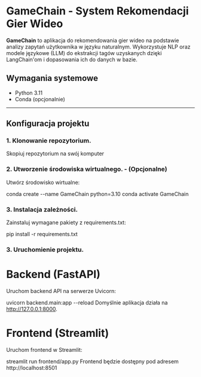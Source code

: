 # GameChain - System Rekomendacji Gier Wideo

**GameChain** to aplikacja do rekomendowania gier wideo na podstawie analizy zapytań użytkownika w języku naturalnym. Wykorzystuje NLP oraz modele językowe (LLM) do ekstrakcji tagów uzyskanych dzięki LangChain'om i dopasowania ich do danych w bazie. 

## Wymagania systemowe

- Python 3.11
- Conda (opcjonalnie)

---

## Konfiguracja projektu

### 1. Klonowanie repozytorium.
Skopiuj repozytorium na swój komputer

### 2. Utworzenie środowiska wirtualnego. - (Opcjonalne)
Utwórz środowisko wirtualne:

conda create --name GameChain python=3.10
conda activate GameChain

### 3. Instalacja zależności.
Zainstaluj wymagane pakiety z requirements.txt:

pip install -r requirements.txt

### 3. Uruchomienie projektu.
# Backend (FastAPI)
Uruchom backend API na serwerze Uvicorn:

uvicorn backend.main:app --reload
Domyślnie aplikacja działa na http://127.0.0.1:8000.

# Frontend (Streamlit)
Uruchom frontend w Streamlit:

streamlit run frontend/app.py
Frontend będzie dostępny pod adresem http://localhost:8501